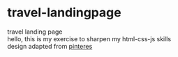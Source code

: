 # travel-landingpage
travel landing page \
hello, this is my exercise to sharpen my html-css-js skills \
design adapted from [pinteres](https://id.pinterest.com/pin/861172759970429131/)
